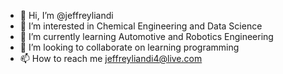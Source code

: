 - 👋 Hi, I’m @jeffreyliandi
- 👀 I’m interested in Chemical Engineering and Data Science 
- 🌱 I’m currently learning Automotive and Robotics Engineering
- 💞️ I’m looking to collaborate on learning programming
- 📫 How to reach me jeffreyliandi4@live.com

<!---
jeffreyliandi/jeffreyliandi is a ✨ special ✨ repository because its `README.md` (this file) appears on your GitHub profile.
You can click the Preview link to take a look at your changes.
--->
